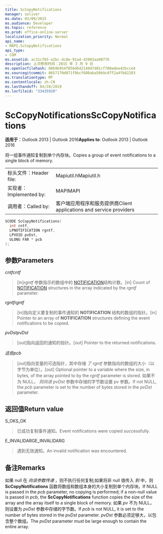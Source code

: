 ```yaml
---
title: ScCopyNotifications
manager: soliver
ms.date: 03/09/2015
ms.audience: Developer
ms.topic: reference
ms.prod: office-online-server
localization_priority: Normal
api_name:
- MAPI.ScCopyNotifications
api_type:
- COM
ms.assetid: ac31cf65-a2bc-4c8e-91a4-d2903aa98776
description: 上次修改时间：2015 年 3 月 9 日
ms.openlocfilehash: 08b9b954f856d64214947d81cf700adee42bcce4
ms.sourcegitcommit: 8657170d071f9bcf680aba50b9c07f2a4fb82283
ms.translationtype: MT
ms.contentlocale: zh-CN
ms.lasthandoff: 04/28/2019
ms.locfileid: "33435920"
---
```

# <a name="sccopynotifications"></a><span data-ttu-id="d4e3a-103">ScCopyNotifications</span><span class="sxs-lookup"><span data-stu-id="d4e3a-103">ScCopyNotifications</span></span>

  
  
<span data-ttu-id="d4e3a-104">**适用于**：Outlook 2013 | Outlook 2016</span><span class="sxs-lookup"><span data-stu-id="d4e3a-104">**Applies to**: Outlook 2013 | Outlook 2016</span></span> 
  
<span data-ttu-id="d4e3a-105">将一组事件通知复制到单个内存块。</span><span class="sxs-lookup"><span data-stu-id="d4e3a-105">Copies a group of event notifications to a single block of memory.</span></span> 
  
|||
|:-----|:-----|
|<span data-ttu-id="d4e3a-106">标头文件：</span><span class="sxs-lookup"><span data-stu-id="d4e3a-106">Header file:</span></span>  <br/> |<span data-ttu-id="d4e3a-107">Mapiutil.h</span><span class="sxs-lookup"><span data-stu-id="d4e3a-107">Mapiutil.h</span></span>  <br/> |
|<span data-ttu-id="d4e3a-108">实现者：</span><span class="sxs-lookup"><span data-stu-id="d4e3a-108">Implemented by:</span></span>  <br/> |<span data-ttu-id="d4e3a-109">MAPI</span><span class="sxs-lookup"><span data-stu-id="d4e3a-109">MAPI</span></span>  <br/> |
|<span data-ttu-id="d4e3a-110">调用者：</span><span class="sxs-lookup"><span data-stu-id="d4e3a-110">Called by:</span></span>  <br/> |<span data-ttu-id="d4e3a-111">客户端应用程序和服务提供商</span><span class="sxs-lookup"><span data-stu-id="d4e3a-111">Client applications and service providers</span></span>  <br/> |
   
```cpp
SCODE ScCopyNotifications(
  int cntf,
  LPNOTIFICATION rgntf,
  LPVOID pvDst,
  ULONG FAR * pcb
);
```

## <a name="parameters"></a><span data-ttu-id="d4e3a-112">参数</span><span class="sxs-lookup"><span data-stu-id="d4e3a-112">Parameters</span></span>

 <span data-ttu-id="d4e3a-113">_cntf_</span><span class="sxs-lookup"><span data-stu-id="d4e3a-113">_cntf_</span></span>
  
> <span data-ttu-id="d4e3a-114">[in]_rgntf_ 参数指示的数组中的 [NOTIFICATION](notification.md)结构计数。</span><span class="sxs-lookup"><span data-stu-id="d4e3a-114">[in] Count of [NOTIFICATION](notification.md) structures in the array indicated by the  _rgntf_ parameter.</span></span> 
    
 <span data-ttu-id="d4e3a-115">_rgntf_</span><span class="sxs-lookup"><span data-stu-id="d4e3a-115">_rgntf_</span></span>
  
> <span data-ttu-id="d4e3a-116">[in]指向定义要复制的事件通知的 **NOTIFICATION** 结构的数组的指针。</span><span class="sxs-lookup"><span data-stu-id="d4e3a-116">[in] Pointer to an array of **NOTIFICATION** structures defining the event notifications to be copied.</span></span> 
    
 <span data-ttu-id="d4e3a-117">_pvDst_</span><span class="sxs-lookup"><span data-stu-id="d4e3a-117">_pvDst_</span></span>
  
> <span data-ttu-id="d4e3a-118">[out]指向返回的通知的指针。</span><span class="sxs-lookup"><span data-stu-id="d4e3a-118">[out] Pointer to the returned notifications.</span></span> 
    
 <span data-ttu-id="d4e3a-119">_这些_</span><span class="sxs-lookup"><span data-stu-id="d4e3a-119">_pcb_</span></span>
  
> <span data-ttu-id="d4e3a-120">[out]指向变量的可选指针，其中存储  _了 rgntf_ 参数指向的数组的大小（以字节为单位）。</span><span class="sxs-lookup"><span data-stu-id="d4e3a-120">[out] Optional pointer to a variable where the size, in bytes, of the array pointed to by the  _rgntf_ parameter is stored.</span></span> <span data-ttu-id="d4e3a-121">如果不为 NULL，  _则向该_  _pvDst_ 参数中存储的字节数设置 pv 参数。</span><span class="sxs-lookup"><span data-stu-id="d4e3a-121">If not NULL, the  _pcb_ parameter is set to the number of bytes stored in the  _pvDst_ parameter.</span></span> 
    
## <a name="return-value"></a><span data-ttu-id="d4e3a-122">返回值</span><span class="sxs-lookup"><span data-stu-id="d4e3a-122">Return value</span></span>

<span data-ttu-id="d4e3a-123">S_OK</span><span class="sxs-lookup"><span data-stu-id="d4e3a-123">S_OK</span></span>
  
> <span data-ttu-id="d4e3a-124">已成功复制事件通知。</span><span class="sxs-lookup"><span data-stu-id="d4e3a-124">Event notifications were copied successfully.</span></span>
    
<span data-ttu-id="d4e3a-125">E_INVALIDARG</span><span class="sxs-lookup"><span data-stu-id="d4e3a-125">E_INVALIDARG</span></span>
  
> <span data-ttu-id="d4e3a-126">遇到无效通知。</span><span class="sxs-lookup"><span data-stu-id="d4e3a-126">An invalid notification was encountered.</span></span>
    
## <a name="remarks"></a><span data-ttu-id="d4e3a-127">备注</span><span class="sxs-lookup"><span data-stu-id="d4e3a-127">Remarks</span></span>

<span data-ttu-id="d4e3a-128">如果 null 在  _向该参数传递_ ，则不执行任何复制;如果将非 null 值传入  _到_ 中，则 **ScCopyNotifications** 函数将数组和数组本身的大小复制到单个内存块。</span><span class="sxs-lookup"><span data-stu-id="d4e3a-128">If NULL is passed in the  _pcb_ parameter, no copying is performed; if a non-null value is passed in  _pcb_, the **ScCopyNotifications** function copies the size of the array and the array itself to a single block of memory.</span></span> <span data-ttu-id="d4e3a-129">如果  _pv_ 不为 NULL，则设置为  _pvDst_ 参数中存储的字节数。</span><span class="sxs-lookup"><span data-stu-id="d4e3a-129">If  _pcb_ is not NULL, it is set to the number of bytes stored in the  _pvDst_ parameter.</span></span> <span data-ttu-id="d4e3a-130">_pvDst_ 参数必须足够大，以包含整个数组。</span><span class="sxs-lookup"><span data-stu-id="d4e3a-130">The  _pvDst_ parameter must be large enough to contain the entire array.</span></span> 
  

